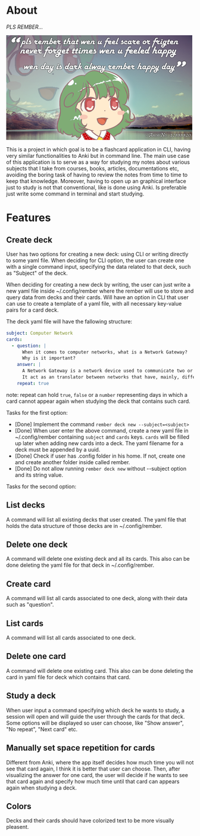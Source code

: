 
# About

*PLS REMBER...*

![alt text](https://github.com/KnowledgeEnjoyer/rember/blob/master/plsrember.png?raw=true)

This is a project in which goal is to be a flashcard application in CLI, having very similar 
functionalities to Anki but in command line.
The main use case of this application is to serve as a way for studying my notes about various 
subjects that I take from courses, books, articles, documentations etc, avoiding the boring task of 
having to review the notes from time to time to keep that knowledge.
Moreover, having to open up an graphical interface just to study is not that conventional, like is 
done using Anki. Is preferable just write some command in terminal and start studying.

# Features 

## Create deck

User has two options for creating a new deck: using CLI or writing directly to some yaml file.
When deciding for CLI option, the user can create one with a single command input, specifying the 
data related to that deck, such as "Subject" of the deck.

When deciding for creating a new deck by writing, the user can just write a new yaml file inside 
~/.config/rember where the rember will use to store and query data from decks and their 
cards. Will have an option in CLI that user can use to create a template of a yaml file, with all 
necessary key-value pairs for a card deck.

The deck yaml file will have the fallowing structure:
```yaml
subject: Computer Network
cards:
  - question: |
      When it comes to computer networks, what is a Network Gateway?
      Why is it important?
    answer: |
      A Network Gateway is a network device used to communicate two or more different networks.
      It act as an translator between networks that have, mainly, different protocols. 
    repeat: true
```

note: repeat can hold ``true``, ``false`` or a ``number`` representing days in which a card cannot 
appear again when studying the deck that contains such card.

Tasks for the first option:
- [Done] Implement the command ``rember deck new --subject=<subject>``
- [Done] When user enter the above command, create a new yaml file in ~/.config/rember containing 
``subject`` and ``cards`` keys. ``cards`` will be filled up later when adding new cards into a deck.
The yaml filename for a deck must be appended by a uuid.
- [Done] Check if user has .config folder in his home. If not, create one and create another folder inside
called rember.
- [Done] Do not allow running ``rember deck new`` without --subject option and its string value.

Tasks for the second option:

## List decks

A command will list all existing decks that user created. The yaml file that holds the data 
structure of those decks are in ~/.config/rember.

## Delete one deck

A command will delete one existing deck and all its cards. This also can be done deleting the yaml 
file for that deck in ~/.config/rember.

## Create card

A command will list all cards associated to one deck, along with their data such as "question".

## List cards

A command will list all cards associated to one deck.

## Delete one card

A command will delete one existing card. This also can be done deleting the card in yaml file for 
deck which contains that card.

## Study a deck

When user input a command specifying which deck he wants to study, a session will open and will 
guide the user through the cards for that deck. Some options will be displayed so user can choose, 
like "Show answer", "No repeat", "Next card" etc.

## Manually set space repetition for cards

Different from Anki, where the app itself decides how much time you will not see that card again, 
I think it is better that user can choose. Then, after visualizing the answer for one card, the 
user will decide if he wants to see that card again and specify how much time until that card
can appears again when studying a deck.

## Colors

Decks and their cards should have colorized text to be more visually pleasent.
